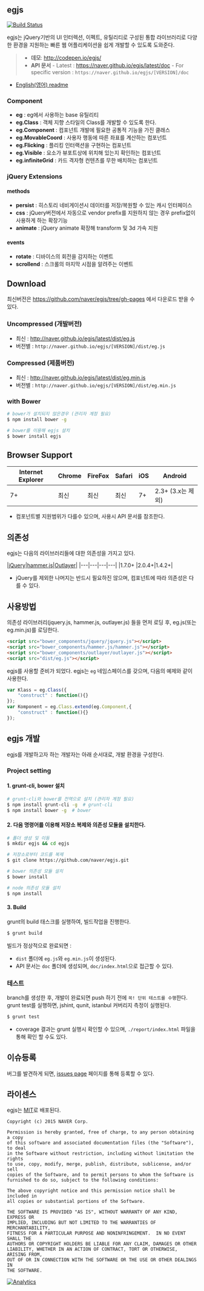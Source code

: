 ## egjs
[![Build Status](https://travis-ci.org/naver/egjs.svg?branch=master)](https://travis-ci.org/naver/egjs)

egjs는 jQuery기반의 UI 인터렉션, 이펙트, 유틸리티로 구성된 통합 라이브러리로 다양한 환경을 지원하는 빠른 웹 어플리케이션을 쉽게 개발할 수 있도록 도와준다. 

> - **데모**: http://codepen.io/egjs/
> - **API 문서**
    - Latest : https://naver.github.io/egjs/latest/doc
    - For specific version : `https://naver.github.io/egjs/[VERSION]/doc`

- [English(영어) readme](README.md)

### Component
* **eg** : eg에서 사용하는 base 유틸리티
* **eg.Class** : 객체 지향 스타일의 Class를 개발할 수 있도록 한다.
* **eg.Component** : 컴포넌트 개발에 필요한 공통적 기능을 가진 클래스
* **eg.MovableCoord** : 사용자 행동에 따른 좌표를 계산하는 컴포넌트
* **eg.Flicking** : 플리킹 인터랙션을 구현하는 컴포넌트
* **eg.Visible** : 요소가 뷰포트상에 위치해 있는지 확인하는 컴포넌트
* **eg.infiniteGrid** : 카드 격자형 컨텐츠를 무한 배치하는 컴포넌트
 
### jQuery Extensions
#### methods
* **persist** : 히스토리 네비게이션시 데이터를 저장/복원할 수 있는 캐시 인터페이스
* **css** : jQuery버전에서 자동으로 vendor prefix를 지원하지 않는 경우 prefix없이 사용하게 하는 확장기능
* **animate** : jQuery animate 확장해 transform 및 3d 가속 지원

#### events
* **rotate** : 디바이스의 회전을 감지하는 이벤트
* **scrollend** : 스크롤의 마지막 시점을 알려주는 이벤트


## Download
최신버전은 https://github.com/naver/egjs/tree/gh-pages 에서 다운로드 받을 수 있다.

### Uncompressed (개발버전)
  - 최신 : http://naver.github.io/egjs/latest/dist/eg.js
  - 버전별 :  `http://naver.github.io/egjs/[VERSION]/dist/eg.js`

### Compressed (제품버전)
  - 최신 : http://naver.github.io/egjs/latest/dist/eg.min.js
  - 버전별 : `http://naver.github.io/egjs/[VERSION]/dist/eg.min.js`

### with Bower

```bash
# bower가 설치되지 않은경우 (관리자 계정 필요)
$ npm install bower -g

# bower를 이용해 egjs 설치
$ bower install egjs
```


## Browser Support
|Internet Explorer|Chrome|FireFox|Safari|iOS|Android|
|---|---|---|---|---|---|
|7+|최신|최신|최신|7+|2.3+ (3.x는 제외)|
- 컴포넌트별 지원범위가 다를수 있으며, 사용시 API 문서를 참조한다.

## 의존성
egjs는 다음의 라이브러리들에 대한 의존성을 가지고 있다. 

|[jQuery](https://jquery.com/)|[hammer.js](http://hammerjs.github.io/)|[Outlayer](https://github.com/metafizzy/outlayer/)|
|---|---|---|---|
|1.7.0+ |2.0.4+|1.4.2+|

- jQuery를 제외한 나머지는 반드시 필요하진 않으며, 컴포넌트에 따라 의존성은 다를 수 있다.


## 사용방법
의존성 라이브러리(jquery.js, hammer.js, outlayer.js) 들을 먼저 로딩 후, eg.js(또는 eg.min.js)를 로딩한다.

```html
<script src="bower_components/jquery/jquery.js"></script>
<script src="bower_components/hammer.js/hammer.js"></script>
<script src="bower_components/outlayer/outlayer.js"></script>
<script src="dist/eg.js"></script>
```

egjs를 사용할 준비가 되었다.
egjs는 `eg` 네임스페이스를 갖으며, 다음의 예제와 같이 사용한다.

```javascript
var Klass = eg.Class({
    "construct" : function(){}
});
var Komponent = eg.Class.extend(eg.Component,{
    "construct" : function(){}
});
```

## egjs 개발
egjs를 개발하고자 하는 개발자는 아래 순서대로, 개발 환경을 구성한다.

### Project setting
#### 1. grunt-cli, bower 설치
```bash
# grunt-cli와 bower를 전역으로 설치 (관리자 계정 필요)
$ npm install grunt-cli -g  # grunt-cli
$ npm install bower -g  # bower
```

#### 2. 다음 명령어를 이용해 저장소 복제와 의존성 모듈을 설치한다.
```bash
# 폴더 생성 및 이동
$ mkdir egjs && cd egjs

# 저장소로부터 코드를 복제
$ git clone https://github.com/naver/egjs.git

# bower 의존성 모듈 설치
$ bower install

# node 의존성 모듈 설치
$ npm install
```

#### 3. Build
grunt의 build 태스크를 실행하여, 빌드작업을 진행한다.

```bash
$ grunt build
```
빌드가 정상적으로 완료되면 :

- `dist` 폴더에 `eg.js`와 `eg.min.js`이 생성된다.
- API 문서는 `doc` 폴더에 생성되며, `doc/index.html`으로 접근할 수 있다.


### 테스트
branch를 생성한 후, 개발이 완료되면 push 하기 전에 `꼭! 단위 테스트를 수행`한다.
grunt test를 실행하면, jshint, qunit, istanbul 커버리지 측정이 실행된다.
```bash
$ grunt test
```
- coverage 결과는 grunt 실행시 확인할 수 있으며, `./report/index.html` 파일을 통해 확인 할 수도 있다.

## 이슈등록
버그를 발견하게 되면, [issues page](https://github.com/naver/egjs/issues) 페이지를 통해 등록할 수 있다.

## 라이센스
egjs는 [MIT](http://naver.github.io/egjs/license.txt)로 배포된다.

```
Copyright (c) 2015 NAVER Corp.

Permission is hereby granted, free of charge, to any person obtaining a copy
of this software and associated documentation files (the "Software"), to deal
in the Software without restriction, including without limitation the rights
to use, copy, modify, merge, publish, distribute, sublicense, and/or sell
copies of the Software, and to permit persons to whom the Software is
furnished to do so, subject to the following conditions:

The above copyright notice and this permission notice shall be included in
all copies or substantial portions of the Software.

THE SOFTWARE IS PROVIDED "AS IS", WITHOUT WARRANTY OF ANY KIND, EXPRESS OR
IMPLIED, INCLUDING BUT NOT LIMITED TO THE WARRANTIES OF MERCHANTABILITY,
FITNESS FOR A PARTICULAR PURPOSE AND NONINFRINGEMENT.  IN NO EVENT SHALL THE
AUTHORS OR COPYRIGHT HOLDERS BE LIABLE FOR ANY CLAIM, DAMAGES OR OTHER
LIABILITY, WHETHER IN AN ACTION OF CONTRACT, TORT OR OTHERWISE, ARISING FROM,
OUT OF OR IN CONNECTION WITH THE SOFTWARE OR THE USE OR OTHER DEALINGS IN
THE SOFTWARE.
```

[![Analytics](https://ga-beacon.appspot.com/UA-70842526-5/egjs/readme)](https://github.com/naver/egjs)
